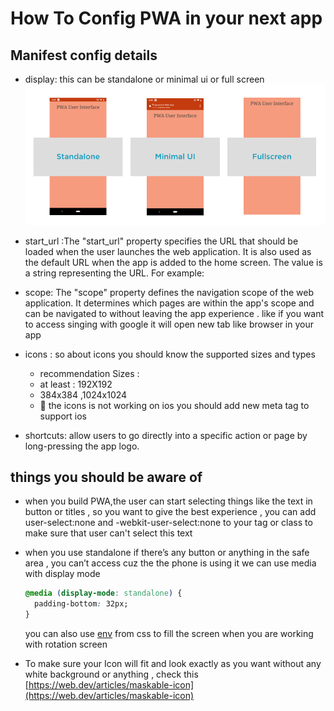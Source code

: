 # How To Config PWA in your next app

## Manifest config details

- display: this can be standalone or minimal ui or full screen
  ![Difference between standalone or minimal ui or full screen](/public/pwa-phone-size.png "Difference between standalone or minimal ui or full screen")

- start_url :The "start_url" property specifies the URL that should be loaded when the user launches the web application. It is also used as the default URL when the app is added to the home screen. The value is a string representing the URL. For example:

- scope: The "scope" property defines the navigation scope of the web application. It determines which pages are within the app's scope and can be navigated to without leaving the app experience . like if you want to access singing with google it will open new tab like browser in your app

- icons : so about icons you should know the supported sizes and types
  - recommendation Sizes :
  - at least : 192X192
  - 384x384 ,1024x1024
  - 🔴 the icons is not working on ios you should add new meta tag to support ios
    <link rel="apple-touch-icon" sizes="190x190" href="/path/to/your/icon.png">
- shortcuts: allow users to go directly into a specific action or page by long-pressing the app logo.

## things you should be aware of

- when you build PWA,the user can start selecting things like the text in button or titles , so you want to give the best experience , you can add user-select:none and -webkit-user-select:none to your tag or class to make sure that user can't select this text

- when you use standalone if there’s any button or anything in the safe area , you can’t access cuz the the phone is using it we can use media with display mode

  ```css
  @media (display-mode: standalone) {
    padding-bottom: 32px;
  }
  ```

  you can also use [env](https://developer.mozilla.org/en-US/docs/Web/CSS/env) from css to fill the screen when you are working with rotation screen

- To make sure your Icon will fit and look exactly as you want without any white background or anything , check this
  [https://web.dev/articles/maskable-icon](https://web.dev/articles/maskable-icon)
